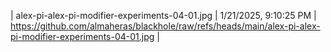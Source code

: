 

| alex-pi-alex-pi-modifier-experiments-04-01.jpg | 1/21/2025, 9:10:25 PM | https://github.com/almaheras/blackhole/raw/refs/heads/main/alex-pi-alex-pi-modifier-experiments-04-01.jpg |
